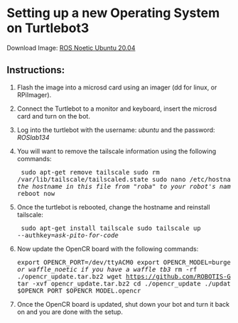 

# Setting up a new Operating System on Turtlebot3


Download Image: [ROS Noetic Ubuntu 20.04](https://drive.google.com/file/d/1EGy9g5gE4kLXJk-oa_l-MDt5miUB33-r/view?usp=sharing)


## Instructions:

  1. Flash the image into a microsd card using an imager (dd for linux, or RPiImager).
  
  2. Connect the Turtlebot to a monitor and keyboard, insert the microsd card and turn on the bot.
  
  3. Log into the turtlebot with the username: *ubuntu* and the password: *ROSlab134*
  
  4. You will want to remove the tailscale information using the following commands:
    <pre>
    sudo apt-get remove tailscale
    sudo rm /var/lib/tailscale/tailscaled.state
    sudo nano /etc/hostname 
    <i># change the hostname in this file from "roba" to your robot's name</i>
    sudo reboot now
    </pre>

  5. Once the turtlebot is rebooted, change the hostname and reinstall tailscale:
    <pre>
    sudo apt-get install tailscale
    sudo tailscale up --authkey=<i>ask-pito-for-code</i>
    </pre>
  6. Now update the OpenCR board with the following commands:
    <pre>
    export OPENCR_PORT=/dev/ttyACM0
    export OPENCR_MODEL=burger_noetic <i># or waffle_noetic if you have a waffle tb3</i>
    rm -rf ./opencr_update.tar.bz2
    wget https://github.com/ROBOTIS-GIT/OpenCR-Binaries/raw/master/turtlebot3/ROS1/latest/opencr_update.tar.bz2 
    tar -xvf opencr_update.tar.bz2 
    cd ./opencr_update
    ./update.sh $OPENCR_PORT $OPENCR_MODEL.opencr
    </pre>
  7. Once the OpenCR board is updated, shut down your bot and turn it back on and you are done with the setup.
